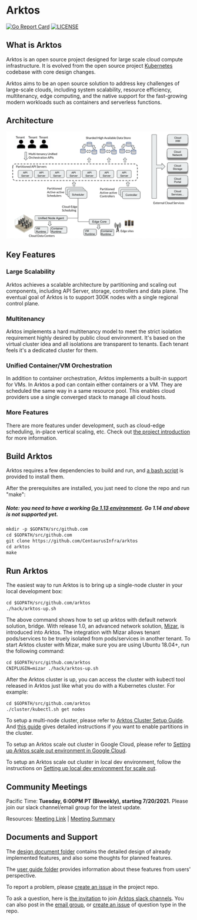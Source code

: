 # Arktos



[![Go Report Card](https://goreportcard.com/badge/github.com/CentaurusInfra/arktos)](https://goreportcard.com/report/github.com/CentaurusInfra/arktos)
[![LICENSE](https://img.shields.io/badge/license-apache%202.0-green)](https://github.com/CentaurusInfra/arktos/blob/master/LICENSE)


## What is Arktos

Arktos is an open source project designed for large scale cloud compute infrastructure. It is evolved from the open source project [Kubernetes](https://github.com/kubernetes/kubernetes) codebase with core design changes. 

Arktos aims to be an open source solution to address key challenges of large-scale clouds, including system scalability, resource efficiency, multitenancy, edge computing, and the native support for the fast-growing modern workloads such as containers and serverless functions. 

## Architecture
![Architecture Diagram](https://raw.githubusercontent.com/CentaurusInfra/arktos/master/docs/design-proposals/arch/project_architecture.png)
## Key Features

### Large Scalability

Arktos achieves a scalable architecture by partitioning and scaling out components, including API Server, storage, controllers and data plane. The eventual goal of Arktos is to support 300K nodes with a single regional control plane.

### Multitenancy

Arktos implements a hard multitenancy model to meet the strict isolation requirement highly desired by public cloud environment. It's based on the virtual cluster idea and all isolations are transparent to tenants. Each tenant feels it's a dedicated cluster for them. 

### Unified Container/VM Orchestration

In addition to container orchestration, Arktos implements a built-in support for VMs. In Arktos a pod can contain either containers or a VM. They are scheduled the same way in a same resource pool. This enables cloud providers use a single converged stack to manage all cloud hosts.

### More Features

There are more features under development, such as cloud-edge scheduling, in-place vertical scaling, etc. Check out [the project introduction](https://docs.google.com/presentation/d/1PG1m27MYRh4kuq654W9HvdoZ5QDX9tWxoCMCfeOZUrE/edit#slide=id.g8a27d34398_8_0) for more information.


## Build Arktos

Arktos requires a few dependencies to build and run, and [a bash script](https://github.com/CentaurusInfra/arktos/tree/master/hack/setup-dev-node.sh) is provided to install them.

After the prerequisites are installed, you just need to clone the repo and run "make":

##### Note: you need to have a working [Go 1.13 environment](https://golang.org/doc/install). Go 1.14 and above is not supported yet.

```
mkdir -p $GOPATH/src/github.com
cd $GOPATH/src/github.com
git clone https://github.com/CentaurusInfra/arktos
cd arktos
make
```

## Run Arktos
The easiest way to run Arktos is to bring up a single-node cluster in your local development box:

```
cd $GOPATH/src/github.com/arktos
./hack/arktos-up.sh
```

The above command shows how to set up arktos with default network solution, bridge. With release 1.0, an advanced network solution,
[Mizar](https://github.com/CentaurusInfra/mizar), is introduced into Arktos. The integration with Mizar allows tenant pods/services to
be truely isolated from pods/services in another tenant. To start Arktos cluster with Mizar, make sure you are using Ubuntu 18.04+, run the following command:

```
cd $GOPATH/src/github.com/arktos
CNIPLUGIN=mizar ./hack/arktos-up.sh
```

After the Arktos cluster is up, you can access the cluster with kubectl tool released in Arktos just like what you do with a Kubernetes cluster. For example:

```
cd $GOPATH/src/github.com/arktos
./cluster/kubectl.sh get nodes
```

To setup a multi-node cluster, please refer to [Arktos Cluster Setup Guide](docs/setup-guide/multi-node-dev-cluster.md). And [this guide](docs/setup-guide/arktos-apiserver-partition.md) gives detailed instructions if you want to enable partitions in the cluster.

To setup an Arktos scale out cluster in Google Cloud, please refer to [Setting up Arktos scale out environment in Google Cloud](docs/setup-guide/scale-out-kube-up.md). 

To setup an Arktos scale out cluster in local dev environment, follow the instructions on [Setting up local dev environment for scale out](docs/setup-guide/scale-out-local-dev-setup.md).

## Community Meetings 

 Pacific Time: **Tuesday, 6:00PM PT (Biweekly), starting 7/20/2021.** Please join our slack channel/email group for the latest update. 

 Resources: [Meeting Link](https://futurewei.zoom.us/j/92636035970) | [Meeting Summary](https://docs.google.com/document/d/1Cwpp44pQhMZ_MQ4ebralDHCt0AZHqhSkj14kNAzA7lY/edit#)

## Documents and Support

The [design document folder](https://github.com/CentaurusInfra/arktos/tree/master/docs/design-proposals/) contains the detailed design of already implemented features, and also some thoughts for planned features.

The [user guide folder](https://github.com/CentaurusInfra/arktos/tree/master/docs/user-guide/) provides information about these features from users' perspective.

To report a problem, please [create an issue](https://github.com/CentaurusInfra/arktos/issues) in the project repo. 

To ask a question, here is [the invitation](https://join.slack.com/t/arktosworkspace/shared_invite/zt-cmak5gjq-rBxX4vX2TGMyNeU~jzAMLQ) to join [Arktos slack channels](http://arktosworkspace.slack.com/). You can also post in the [email group](https://groups.google.com/forum/#!forum/arktos-user), or [create an issue](https://github.com/CentaurusInfra/arktos/issues) of question type in the repo.
